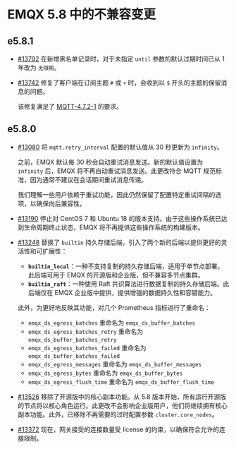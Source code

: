 # EMQX 5.8 中的不兼容变更

## e5.8.1

- [#13792](https://github.com/emqx/emqx/pull/13792) 在新增黑名单记录时，对于未指定 `until`  参数的默认过期时间已从 1 年改为 `无限期`。

- [#13742](https://github.com/emqx/emqx/pull/13742) 修复了客户端在订阅主题 `#` 或 `+` 时，会收到以 `$` 开头的主题的保留消息的问题。

  该修复满足了 [MQTT-4.7.2-1](https://docs.oasis-open.org/mqtt/mqtt/v5.0/os/mqtt-v5.0-os.html#_Toc3901246) 的要求。


## e5.8.0

- [#13080](https://github.com/emqx/emqx/pull/13080) 将 `mqtt.retry_interval` 配置的默认值从 30 秒更新为 `infinity`。

  之前，EMQX 默认每 30 秒会自动重试消息发送。新的默认值设置为 `infinity` 后，EMQX 将不再自动重试消息发送。此更改符合 MQTT 规范标准，因为通常不建议在会话期间重试消息传递。

  我们理解一些用户依赖于重试功能，因此仍然保留了配置特定重试间隔的选项，以确保向后兼容性。

- [#13190](https://github.com/emqx/emqx/pull/13190) 停止对 CentOS 7 和 Ubuntu 18 的版本支持。由于这些操作系统已达到生命周期终止状态，EMQX 将不再提供这些操作系统的构建版本。

- [#13248](https://github.com/emqx/emqx/pull/13248) 替换了 `builtin` 持久存储后端，引入了两个新的后端以提供更好的灵活性和可扩展性：

  - **`builtin_local`**：一种不支持复制的持久存储后端，适用于单节点部署。此后端可用于 EMQX 的开源版和企业版，但不兼容多节点集群。
  - **`builtin_raft`**：一种使用 Raft 共识算法进行数据复制的持久存储后端。此后端仅在 EMQX 企业版中提供，提供增强的数据持久性和容错能力。

  此外，为更好地反映其功能，对几个 Prometheus 指标进行了重命名：

  - `emqx_ds_egress_batches` 重命名为 `emqx_ds_buffer_batches`
  - `emqx_ds_egress_batches_retry` 重命名为 `emqx_ds_buffer_batches_retry`
  - `emqx_ds_egress_batches_failed` 重命名为 `emqx_ds_buffer_batches_failed`
  - `emqx_ds_egress_messages` 重命名为 `emqx_ds_buffer_messages`
  - `emqx_ds_egress_bytes` 重命名为 `emqx_ds_buffer_bytes`
  - `emqx_ds_egress_flush_time` 重命名为 `emqx_ds_buffer_flush_time`

- [#13526](https://github.com/emqx/emqx/pull/13526) 移除了开源版中的核心副本功能。从 5.8 版本开始，所有运行开源版的节点将以核心角色运行。此更改不会影响企业版用户，他们将继续拥有核心副本功能。此外，已移除不再需要的过时配置参数 `cluster.core_nodes`。

- [#13372](https://github.com/emqx/emqx/pull/13372) 现在，网关接受的连接数量受 license 的约束，以确保符合允许的连接限制。
